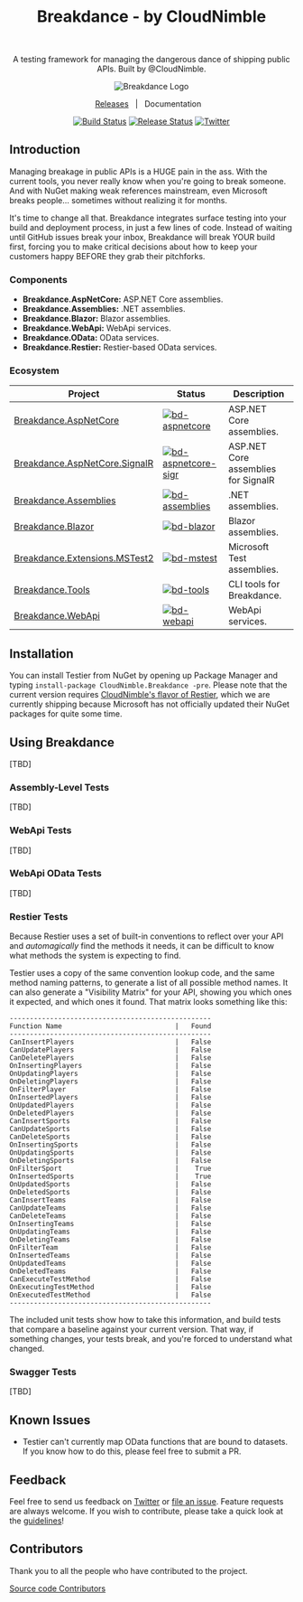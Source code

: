 <h1 align="center">Breakdance - by CloudNimble</h1> <br>
<p align="center">
  A testing framework for managing the dangerous dance of shipping public APIs. Built by @CloudNimble.
</p>

<div align="center">

<img src="https://cloud.githubusercontent.com/assets/1657085/26813617/6489768e-4a4d-11e7-8a49-3864333ebde9.png" alt="Breakdance Logo">

[Releases](https://github.com/CloudNimble/Breakdance/releases)&nbsp;&nbsp;&nbsp;|&nbsp;&nbsp;&nbsp;Documentation&nbsp;&nbsp;&nbsp;

[![Build Status][devops-build-img]][devops-build]
[![Release Status][devops-release-img]][devops-release]
[![Twitter][twitter-img]][twitter-intent]

</div>

## Introduction
Managing breakage in public APIs is a HUGE pain in the ass. With the current tools, you never really know when you're going to break someone. And with NuGet
making weak references mainstream, even Microsoft breaks people... sometimes without realizing it for months.

It's time to change all that. Breakdance integrates surface testing into your build and deployment process, in just a few lines of code. Instead of waiting until GitHub issues break your inbox, Breakdance will break YOUR build first, forcing you to make critical decisions about how to keep your customers happy BEFORE they grab their pitchforks.

### Components
- **Breakdance.AspNetCore:**     ASP.NET Core assemblies.
- **Breakdance.Assemblies:**     .NET assemblies.
- **Breakdance.Blazor:**         Blazor assemblies.
- **Breakdance.WebApi:**         WebApi services.
- **Breakdance.OData:**          OData services.
- **Breakdance.Restier:**        Restier-based OData services.

### Ecosystem

| Project | Status | Description |
|---------|--------|-------------|
| [Breakdance.AspNetCore][bd-aspnetcore-nuget]    | [![bd-aspnetcore][bd-aspnetcore-nuget-img]][bd-aspnetcore-nuget] | ASP.NET Core assemblies.
| [Breakdance.AspNetCore.SignalR][bd-aspnetcore-sigr-nuget]    | [![bd-aspnetcore-sigr][bd-aspnetcore-sigr-nuget-img]][bd-aspnetcore-sigr-nuget] | ASP.NET Core assemblies for SignalR
| [Breakdance.Assemblies][bd-assemblies-nuget]    | [![bd-assemblies][bd-assemblies-nuget-img]][bd-assemblies-nuget] | .NET assemblies.
| [Breakdance.Blazor][bd-blazor-nuget]    | [![bd-blazor][bd-blazor-nuget-img]][bd-blazor-nuget] | Blazor assemblies.
| [Breakdance.Extensions.MSTest2][bd-mstest-nuget]    | [![bd-mstest][bd-mstest-nuget-img]][bd-mstest-nuget] | Microsoft Test assemblies.
| [Breakdance.Tools][bd-tools-nuget]    | [![bd-tools][bd-tools-nuget-img]][bd-tools-nuget] | CLI tools  for Breakdance.
| [Breakdance.WebApi][bd-webapi-nuget]    | [![bd-webapi][bd-webapi-nuget-img]][bd-webapi-nuget] | WebApi services.

## Installation

You can install Testier from NuGet by opening up Package Manager and typing `install-package CloudNimble.Breakdance -pre`. Please note that the current version 
requires [CloudNimble's flavor of Restier](https://github.com/robertmclaws/RESTier), which we are currently shipping because Microsoft has not officially updated 
their NuGet packages for quite some time.

## Using Breakdance
[TBD]

### Assembly-Level Tests
[TBD]

### WebApi Tests
[TBD]

### WebApi OData Tests
[TBD]

### Restier Tests
Because Restier uses a set of built-in conventions to reflect over your API and _automagically_ find the methods it needs, it can be difficult to know what methods the system is expecting to find.

Testier uses a copy of the same convention lookup code, and the same method naming patterns, to generate a list of all possible method names. It can also generate a "Visibility Matrix" for your API, showing you which ones it expected, and which ones it found. That matrix looks something like this:

```
--------------------------------------------------
Function Name                            |   Found
--------------------------------------------------
CanInsertPlayers                         |   False
CanUpdatePlayers                         |   False
CanDeletePlayers                         |   False
OnInsertingPlayers                       |   False
OnUpdatingPlayers                        |   False
OnDeletingPlayers                        |   False
OnFilterPlayer                           |   False
OnInsertedPlayers                        |   False
OnUpdatedPlayers                         |   False
OnDeletedPlayers                         |   False
CanInsertSports                          |   False
CanUpdateSports                          |   False
CanDeleteSports                          |   False
OnInsertingSports                        |   False
OnUpdatingSports                         |   False
OnDeletingSports                         |   False
OnFilterSport                            |    True
OnInsertedSports                         |    True
OnUpdatedSports                          |   False
OnDeletedSports                          |   False
CanInsertTeams                           |   False
CanUpdateTeams                           |   False
CanDeleteTeams                           |   False
OnInsertingTeams                         |   False
OnUpdatingTeams                          |   False
OnDeletingTeams                          |   False
OnFilterTeam                             |   False
OnInsertedTeams                          |   False
OnUpdatedTeams                           |   False
OnDeletedTeams                           |   False
CanExecuteTestMethod                     |   False
OnExecutingTestMethod                    |   False
OnExecutedTestMethod                     |   False
--------------------------------------------------
```

The included unit tests show how to take this information, and build tests that compare a baseline against your current version. That way, if something changes, your tests break, and you're forced to understand what changed.

### Swagger Tests
[TBD]

## Known Issues

- Testier can't currently map OData functions that are bound to datasets. If you know how to do this, please feel free to submit a PR.

## Feedback

Feel free to send us feedback on [Twitter](https://twitter.com/cloud_nimble) or [file an issue](https://github.com/CloudNimble/Breakdance/issues/new). Feature requests are always welcome. If you wish to contribute, please take a quick look at the [guidelines](./CONTRIBUTING.md)!

## Contributors

Thank you to all the people who have contributed to the project.

<a href="https://github.com/CloudNimble/Breakdance/graphs/contributors">Source code Contributors</a>


<!--
Link References
-->

[devops-build]:https://dev.azure.com/cloudnimble/Breakdance/_build/latest?definitionId=10
[devops-release]:https://dev.azure.com/cloudnimble/Breakdance/_release?view=all&definitionId=2
[twitter-intent]:https://twitter.com/intent/tweet?via=cloud_nimble&text=Check%20out%20Breakdance%2C%20a%20testing%20framework%20for%20managing%20the%20dangerous%20dance%20of%20shipping%20public%20APIs.&hashtags=API%2Ctesting

[devops-build-img]:https://img.shields.io/azure-devops/build/cloudnimble/breakdance/10.svg?style=for-the-badge&logo=azuredevops
[devops-release-img]:https://img.shields.io/azure-devops/release/cloudnimble/7f9e2e9c-c38f-43dd-a5f2-0b909c883db2/2/2.svg?style=for-the-badge&logo=azuredevops
[twitter-img]:https://img.shields.io/badge/share-on%20twitter-55acee.svg?style=for-the-badge&logo=twitter

<!--
Ecosystem Link References
-->

[bd-aspnetcore-nuget]: https://www.nuget.org/packages/Breakdance.AspNetCore
[bd-aspnetcore-sigr-nuget]: https://www.nuget.org/packages/Breakdance.AspNetCore.SignalR
[bd-assemblies-nuget]: https://www.nuget.org/packages/Breakdance.Assemblies
[bd-blazor-nuget]: https://www.nuget.org/packages/Breakdance.Blazor
[bd-mstest-nuget]: https://www.nuget.org/packages/Breakdance.Extensions.MSTest2
[bd-tools-nuget]: https://www.nuget.org/packages/Breakdance.Tools
[bd-webapi-nuget]: https://www.nuget.org/packages/Breakdance.WebApi

[bd-aspnetcore-nuget-img]: https://img.shields.io/nuget/v/Breakdance.AspNetCore?label=NuGet&logo=NuGet&style=for-the-badge
[bd-aspnetcore-sigr-nuget-img]: https://img.shields.io/nuget/v/Breakdance.AspNetCore.SignalR?label=NuGet&logo=NuGet&style=for-the-badge
[bd-assemblies-nuget-img]: https://img.shields.io/nuget/v/Breakdance.Assemblies?label=NuGet&logo=NuGet&style=for-the-badge
[bd-blazor-nuget-img]: https://img.shields.io/nuget/v/Breakdance.Blazor?label=NuGet&logo=NuGet&style=for-the-badge
[bd-mstest-nuget-img]: https://img.shields.io/nuget/v/Breakdance.Extensions.MSTest2?label=NuGet&logo=NuGet&style=for-the-badge
[bd-tools-nuget-img]: https://img.shields.io/nuget/v/Breakdance.Tools?label=NuGet&logo=NuGet&style=for-the-badge
[bd-webapi-nuget-img]: https://img.shields.io/nuget/v/Breakdance.WebApi?label=NuGet&logo=NuGet&style=for-the-badge